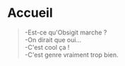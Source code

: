 # Accueil

> -Est-ce qu'Obsigit marche ?  
> -On dirait que oui...  
> -C'est cool ça !  
> -C'est genre vraiment trop bien.
